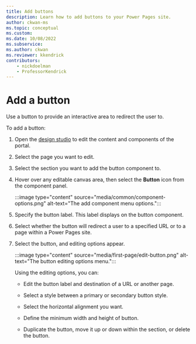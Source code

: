 ```yaml
---
title: Add buttons
description: Learn how to add buttons to your Power Pages site.
author: ckwan-ms
ms.topic: conceptual
ms.custom: 
ms.date: 10/08/2022
ms.subservice:
ms.author: ckwan
ms.reviewer: kkendrick
contributors:
    - nickdoelman
    - ProfessorKendrick
---
```


# Add a button

Use a button to provide an interactive area to redirect the user to.

To add a button:

1. Open the [design studio](use-design-studio.md) to edit the content and components of the portal.

1. Select the page you want to edit.

1. Select the section you want to add the button component to.

1. Hover over any editable canvas area, then select the **Button** icon from the component panel.

    :::image type="content" source="media/common/component-options.png" alt-text="The add component menu options.":::

1. Specify the button label. This label displays on the button component.

1. Select whether the button will redirect a user to a specified URL or to a page within a Power Pages site.

1. Select the button, and editing options appear.

    :::image type="content" source="media/first-page/edit-button.png" alt-text="The button editing options menu."::: 

    Using the editing options, you can:

    - Edit the button label and destination of a URL or another page.

    - Select a style between a primary or secondary button style.

    - Select the horizontal alignment you want.

    - Define the minimum width and height of button.

    - Duplicate the button, move it up or down within the section, or delete the button.